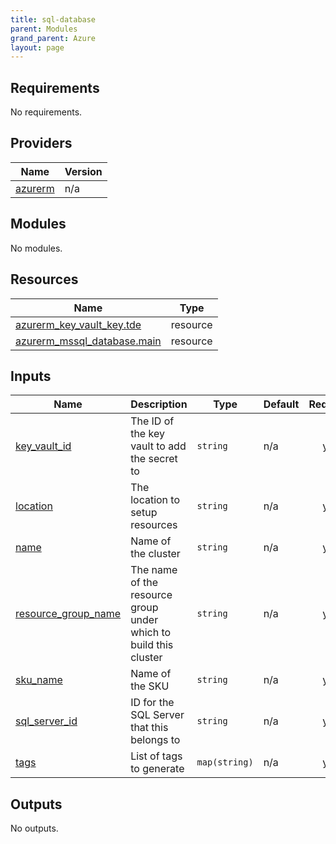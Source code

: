 ```yaml
---
title: sql-database
parent: Modules
grand_parent: Azure
layout: page
---
```


<!-- BEGIN_TF_DOCS -->
## Requirements

No requirements.

## Providers

| Name | Version |
|------|---------|
| <a name="provider_azurerm"></a> [azurerm](#provider\_azurerm) | n/a |

## Modules

No modules.

## Resources

| Name | Type |
|------|------|
| [azurerm_key_vault_key.tde](https://registry.terraform.io/providers/hashicorp/azurerm/latest/docs/resources/key_vault_key) | resource |
| [azurerm_mssql_database.main](https://registry.terraform.io/providers/hashicorp/azurerm/latest/docs/resources/mssql_database) | resource |

## Inputs

| Name | Description | Type | Default | Required |
|------|-------------|------|---------|:--------:|
| <a name="input_key_vault_id"></a> [key\_vault\_id](#input\_key\_vault\_id) | The ID of the key vault to add the secret to | `string` | n/a | yes |
| <a name="input_location"></a> [location](#input\_location) | The location to setup resources | `string` | n/a | yes |
| <a name="input_name"></a> [name](#input\_name) | Name of the cluster | `string` | n/a | yes |
| <a name="input_resource_group_name"></a> [resource\_group\_name](#input\_resource\_group\_name) | The name of the resource group under which to build this cluster | `string` | n/a | yes |
| <a name="input_sku_name"></a> [sku\_name](#input\_sku\_name) | Name of the SKU | `string` | n/a | yes |
| <a name="input_sql_server_id"></a> [sql\_server\_id](#input\_sql\_server\_id) | ID for the SQL Server that this belongs to | `string` | n/a | yes |
| <a name="input_tags"></a> [tags](#input\_tags) | List of tags to generate | `map(string)` | n/a | yes |

## Outputs

No outputs.
<!-- END_TF_DOCS -->